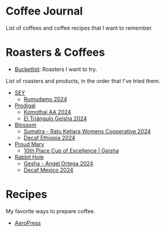 # Coffee Journal

List of coffees and coffee recipes that I want to remember.

# Roasters & Coffees

 - [Bucketlist](roasters/bucketlist.md): Roasters I want to try.

List of roasters and products, in the order that I've tried them.

 - [SEY](roasters/sey.md)
   - [Rumudamo 2024](roasters/sey.md#rumudamo-2024)
 - [Prodigal](roasters/prodigal.md)
   - [Komothai AA 2024](roasters/prodigal.md#komothai-aa-2024)
   - [El Triángulo Geisha 2024](roasters/prodigal.md#el-triángulo-geisha-2024)
 - [Blossom](roasters/blossom.md)
   - [Sumatra - Ratu Ketiara Womens Cooperative 2024](roasters/blossom.md#sumatra---ratu-ketiara-womens-cooperative-2024)
   - [Decaf Ethiopia 2024](roasters/blossom.md#decaf-ethiopia-2024)
 - [Proud Mary](roasters/proud-mary.md)
   - [10th Place Cup of Excellence | Geisha](roasters/proud-mary.md#10th-place-cup-of-excellence--geisha)
 - [Rabbit Hole](roasters/rabbit-hole.md)
   - [Gesha - Angel Ortega 2024]()
   - [Decaf Mexico 2024]()

# Recipes

My favorite ways to prepare coffee.

 - [AeroPress](recipes/aeropress.md)